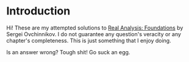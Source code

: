 # Introduction

Hi! These are my attempted solutions to [Real Analysis: Foundations](https://link.springer.com/book/10.1007/978-3-030-64701-8) by Sergei Ovchinnikov. I do not guarantee any question's veracity or any chapter's completeness. This is just something that I enjoy doing.

Is an answer wrong? Tough shit! Go suck an egg.
